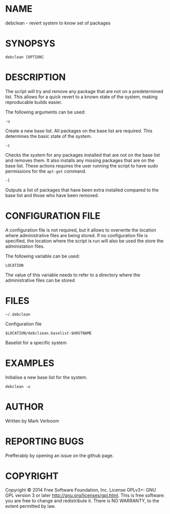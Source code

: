 # NAME

debclean - revert system to know set of packages

# SYNOPSYS

`debclean [OPTION]`

# DESCRIPTION

The script will try and remove any package that are not on a predetermined list.
This allows for a quick revert to a known state of the system, making reproducable
builds easier.

The following arguments can be used:

`-u`

Create a new base list. All packages on the base list are required. This determines
the basic state of the system.

`-c`

Checks the system for any packages installed that are not on the base list and
removes them. It also installs any missing packages that are on the base list.
These actions requires the user running the script to have sudo permissions
for the `apt-get` command.

`-l`

Outputs a list of packages that have been extra installed compared to the base list
and those who have been removed.

# CONFIGURATION FILE

A configuration file is not required, but it allows to overwrite the location where
administrative files are being stored. If no configuration file is specified,
the location where the script is run will also be used the store the administation
files.

The following variable can be used:

`LOCATION`

The value of this variable needs to refer to a directory where the administrative
files can be stored

# FILES

`~/.debclean`

Configuration file

`$LOCATION/debcliean.baselist-$HOSTNAME`

Baselist for a specific system

# EXAMPLES

Initialise a new base list for the system.

`debclean -u`

# AUTHOR

Written by Mark Verboom

# REPORTING BUGS

Prefferably by opening an issue on the github page.

# COPYRIGHT

Copyright  ©  2014  Free Software Foundation, Inc.  License GPLv3+: GNU
GPL version 3 or later <http://gnu.org/licenses/gpl.html>.
This is free software: you are free  to  change  and  redistribute  it.
There is NO WARRANTY, to the extent permitted by law.

